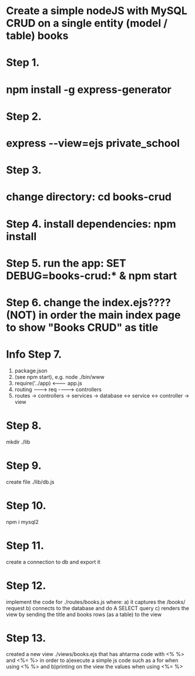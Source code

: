 # Create a simple nodeJS with MySQL CRUD on a single entity (model / table) books

# Step 1.
# npm install -g express-generator

# Step 2.
# express --view=ejs private_school

# Step 3.
# change directory: cd books-crud

# Step 4. install dependencies: npm install

# Step 5. run the app: SET DEBUG=books-crud:* & npm start

# Step 6. change the index.ejs???? (NOT) in order the main index page to show "Books CRUD" as title

# Info Step 7.
1. package.json
2. (see npm start), e.g. node ./bin/www
3. require('../app) <--- app.js
4. routing ---> req ----> controllers
5. routes -> controllers -> services -> database <-> service <-> controller -> view

# Step 8.
mkdir ./lib

# Step 9.
create file ./lib/db.js

# Step 10.
npm i mysql2

# Step 11.
create a connection to db and export it 

# Step 12. 
implement the code for ./routes/books.js
where:
a) it captures the /books/ request
b) connects to the database and do A SELECT query
c) renders the view by sending the title and books rows (as a table) to the view

# Step 13.
created a new view ./views/books.ejs
that has ahtarma code with <% %> and <%= %> in order to
a)execute a simple js code such as a for when using <% %> and
b)printing on the view the values when using <%= %>